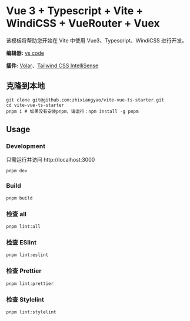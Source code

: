 # Vue 3 + Typescript + Vite + WindiCSS + VueRouter + Vuex

该模板将帮助您开始在 Vite 中使用 Vue3、Typescript、WindiCSS 进行开发。

**编辑器:** [vs code](https://code.visualstudio.com/)

**插件:** [Volar](https://marketplace.visualstudio.com/items?itemName=johnsoncodehk.volar)、[Tailwind CSS IntelliSense](https://marketplace.visualstudio.com/items?itemName=bradlc.vscode-tailwindcss)

## 克隆到本地

```shell
git clone git@github.com:zhixiangyao/vite-vue-ts-starter.git
cd vite-vue-ts-starter
pnpm i # 如果没有安装pnpm，请运行：npm install -g pnpm
```

## Usage

### Development

只需运行并访问 http://localhost:3000

```shell
pnpm dev
```

### Build

```shell
pnpm build
```

### 检查 all

```shell
pnpm lint:all
```

### 检查 ESlint

```shell
pnpm lint:eslint
```

### 检查 Prettier

```shell
pnpm lint:prettier
```

### 检查 Stylelint

```shell
pnpm lint:stylelint
```
